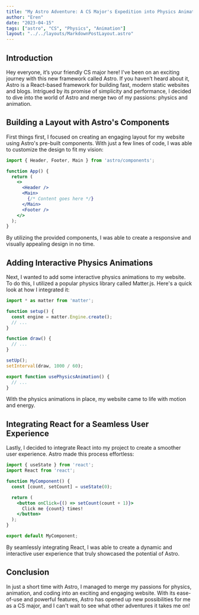 ```yaml
---
title: "My Astro Adventure: A CS Major's Expedition into Physics Animation and Layout Design"
author: "Eren"
date: "2023-04-15"
tags: ["astro", "CS", "Physics", "Animation"]
layout: "../../layouts/MarkdownPostLayout.astro"
---
```


## Introduction
Hey everyone, it’s your friendly CS major here! I've been on an exciting journey with this new framework called Astro. If you haven’t heard about it, Astro is a React-based framework for building fast, modern static
websites and blogs. Intrigued by its promise of simplicity and performance, I decided to dive into the world of Astro and merge two of my passions: physics and animation.

## Building a Layout with Astro's Components
First things first, I focused on creating an engaging layout for my website using Astro's pre-built components. With just a few lines of code, I was able to customize the design to fit my vision:

```jsx
import { Header, Footer, Main } from 'astro/components';

function App() {
  return (
    <>
      <Header />
      <Main>
        {/* Content goes here */}
      </Main>
      <Footer />
    </>
  );
}
```

By utilizing the provided components, I was able to create a responsive and visually appealing design in no time.

## Adding Interactive Physics Animations
Next, I wanted to add some interactive physics animations to my website. To do this, I utilized a popular physics library called Matter.js. Here's a quick look at how I integrated it:

```jsx
import * as matter from 'matter';

function setup() {
  const engine = matter.Engine.create();
  // ...
}

function draw() {
  // ...
}

setUp();
setInterval(draw, 1000 / 60);

export function usePhysicsAnimation() {
  // ...
}
```

With the physics animations in place, my website came to life with motion and energy.

## Integrating React for a Seamless User Experience
Lastly, I decided to integrate React into my project to create a smoother user experience. Astro made this process effortless:

```jsx
import { useState } from 'react';
import React from 'react';

function MyComponent() {
  const [count, setCount] = useState(0);

  return (
    <button onClick={() => setCount(count + 1)}>
      Click me {count} times!
    </button>
  );
}

export default MyComponent;
```

By seamlessly integrating React, I was able to create a dynamic and interactive user experience that truly showcased the potential of Astro.

## Conclusion
In just a short time with Astro, I managed to merge my passions for physics, animation, and coding into an exciting and engaging website. With its ease-of-use and powerful features, Astro has opened up new possibilities for
me as a CS major, and I can't wait to see what other adventures it takes me on!
